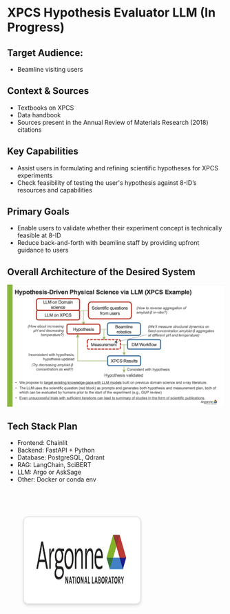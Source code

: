 # XPCS Hypothesis Evaluator LLM (In Progress)

## Target Audience: 
* Beamline visiting users
  
## Context & Sources  
* Textbooks on XPCS  
* Data handbook   
* Sources present in the Annual Review of Materials Research (2018) citations
  
## Key Capabilities
* Assist users in formulating and refining scientific hypotheses for XPCS experiments
* Check feasibility of testing the user's hypothesis against 8-ID’s resources and capabilities
  
## Primary Goals
* Enable users to validate whether their experiment concept is technically feasible at 8-ID
* Reduce back-and-forth with beamline staff by providing upfront guidance to users

## Overall Architecture of the Desired System
![Hypothesis-Driven Physical Science via LLM (XPCS Example)](assets/llm-xpcs-example-slide.png)

## Tech Stack Plan
* Frontend: Chainlit
* Backend: FastAPI + Python
* Database: PostgreSQL, Qdrant
* RAG: LangChain, SciBERT
* LLM: Argo or AskSage
* Other: Docker or conda env
  
<br>

<div align="center">
  <table border="0" style="border-collapse: separate; border-spacing: 30px;">
    <tr>
      <td align="center" style="border: none;">
        <img src="assets/ANL-logo.png" alt="Argonne National Laboratory Logo" height="200" width="270" style="border-radius: 12px; box-shadow: 0 4px 6px rgba(0, 0, 0, 0.1), 0 1px 3px rgba(0, 0, 0, 0.08); border: 2px solid #e5e7eb;"/>
      </td>
    </tr>
  </table>
</div>
